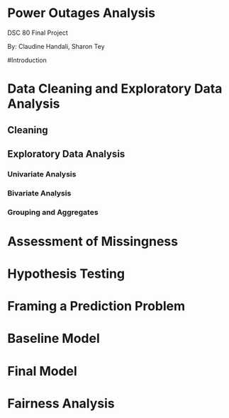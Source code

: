 # Power Outages Analysis
DSC 80 Final Project

By: Claudine Handali, Sharon Tey

#Introduction


# Data Cleaning and Exploratory Data Analysis
## Cleaning
## Exploratory Data Analysis
### Univariate Analysis
### Bivariate Analysis
### Grouping and Aggregates

# Assessment of Missingness

# Hypothesis Testing

# Framing a Prediction Problem
# Baseline Model
# Final Model

# Fairness Analysis
